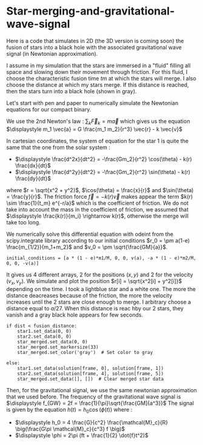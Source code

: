 # Star-merging-and-gravitational-wave-signal

Here is a code that simulates in 2D (the 3D version is coming soon) the fusion of stars into a black hole with the associated gravitational wave signal (in Newtonian approximation).

I assume in my simulation that the stars are immersed in a "fluid" filling all space and slowing down their movement through friction. For this fluid, I choose the characteristic fusion time $tm$ at which the stars will merge. I also choose the distance at which my stars merge. If this distance is reached, then the stars turn into a black hole (shown in gray).

Let's start with pen and paper to numerically simulate the Newtonian equations for our compact binary.

We use the 2nd Newton's law : $\displaystyle \sum_k \vec{F}_k = m \vec{a}$ which gives us the equation $\displaystyle m_1 \vec{a} = G \frac{m_1 m_2}{r^3} \vec{r} - k \vec{v}$

In cartesian coordinates, the system of equation for the star 1 is quite the same that the one from the solar system : 

 - $\displaystyle \frac{d^2x}{dt^2} = -\frac{Gm_2}{r^2} \cos(\theta) - k(r) \frac{dx}{dt}$
 - $\displaystyle \frac{d^2y}{dt^2} = -\frac{Gm_2}{r^2} \sin(\theta) - k(r) \frac{dy}{dt}$

where $r = \sqrt{x^2 + y^2}$, $\cos(\theta) = \frac{x}{r}$ and $\sin(\theta) = \frac{y}{r}$. 
The friction force $\vec{f} = -k(r) \vec{v}$ makes appear the term $k(r) \sim \frac{1}{t_m} e^{-r/a}$ which is the coefficient of friction.
We do not take into account the mass in the coefficient of friction, we assumed that $\displaystyle \frac{k(r)}{m_i} \rightarrow k(r)$, otherwise the merge will take too long.

We numerically solve this differential equation with odeint from the scipy.integrate library according to our initial conditions $r_0 = \pm a(1-e) \frac{m_{1/2}}{m_1+m_2}$ and $v_0 = \pm \sqrt{\frac{GM}{a}}$. 

    initial_conditions = [a * (1 - e)*m1/M, 0, 0, v(a), -a * (1 - e)*m2/M, 0, 0, -v(a)]

It gives us 4 different arrays, 2 for the positions $(x,y)$ and 2 for the velocity $(v_x, v_y)$. We simulate and plot the position $r[i] = \sqrt{x^2[i] + y^2[i]}$ depending on the time. I took a lightblue star and a white one. 
The more the distance deacreases because of the friction, the more the velocity increases until the 2 stars are close enough to merge. I arbitrary choose a distance equal to $a/27$. When this distance is reac hby our 2 stars, they vanish and a gray black hole appears for few seconds.

    if dist < fusion_distance:
        star1.set_data(0, 0)
        star2.set_data(0, 0)
        star_merged.set_data(0, 0)
        star_merged.set_markersize(33)
        star_merged.set_color('gray')  # Set color to gray

    else:
        star1.set_data(solution[frame, 0], solution[frame, 1])
        star2.set_data(solution[frame, 4], solution[frame, 5])
        star_merged.set_data([], [])  # Clear merged star data


Then, for the gravitational signal, we use the same newtonian approximation that we used before. 
The frequency of the gravitational wave signal is $\displaystyle f_{GW} = 2f = \frac{1}{\pi}\sqrt{\frac{GM]{a^3}}$
The signal is given by the equation $\displaystyle h(t) = h_0 \cos(\phi(t))$ where :

 - $\displaystyle h_0 = 4 \frac{G}{c^2} \frac{\mathcal{M}_c}{R} \big(\frac{G\pi \mathcal{M}_c}{c^3} f \big)$
 - $\displaystyle \phi = 2\pi (ft + \frac{1}{2} \dot{f}t^2)$









